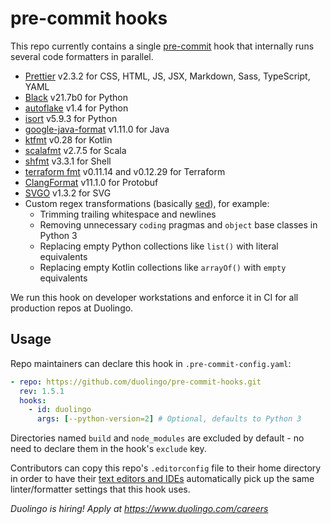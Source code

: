 # pre-commit hooks

This repo currently contains a single [pre-commit](https://pre-commit.com/) hook that internally runs several code formatters in parallel.

- [Prettier](https://github.com/prettier/prettier) v2.3.2 for CSS, HTML, JS, JSX, Markdown, Sass, TypeScript, YAML
- [Black](https://github.com/psf/black) v21.7b0 for Python
- [autoflake](https://github.com/myint/autoflake) v1.4 for Python
- [isort](https://github.com/PyCQA/isort) v5.9.3 for Python
- [google-java-format](https://github.com/google/google-java-format) v1.11.0 for Java
- [ktfmt](https://github.com/facebookincubator/ktfmt) v0.28 for Kotlin
- [scalafmt](https://scalameta.org/scalafmt/) v2.7.5 for Scala
- [shfmt](https://github.com/mvdan/sh) v3.3.1 for Shell
- [terraform fmt](https://github.com/hashicorp/terraform) v0.11.14 and v0.12.29 for Terraform
- [ClangFormat](https://clang.llvm.org/docs/ClangFormat.html) v11.1.0 for Protobuf
- [SVGO](https://github.com/svg/svgo) v1.3.2 for SVG
- Custom regex transformations (basically [sed](https://en.wikipedia.org/wiki/Sed)), for example:
  - Trimming trailing whitespace and newlines
  - Removing unnecessary `coding` pragmas and `object` base classes in Python 3
  - Replacing empty Python collections like `list()` with literal equivalents
  - Replacing empty Kotlin collections like `arrayOf()` with `empty` equivalents

We run this hook on developer workstations and enforce it in CI for all production repos at Duolingo.

## Usage

Repo maintainers can declare this hook in `.pre-commit-config.yaml`:

```yaml
- repo: https://github.com/duolingo/pre-commit-hooks.git
  rev: 1.5.1
  hooks:
    - id: duolingo
      args: [--python-version=2] # Optional, defaults to Python 3
```

Directories named `build` and `node_modules` are excluded by default - no need to declare them in the hook's `exclude` key.

Contributors can copy this repo's `.editorconfig` file to their home directory in order to have their [text editors and IDEs](https://editorconfig.org/) automatically pick up the same linter/formatter settings that this hook uses.

_Duolingo is hiring! Apply at https://www.duolingo.com/careers_
